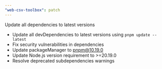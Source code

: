 ```yaml
---
"web-csv-toolbox": patch
---
```


Update all dependencies to latest versions

- Update all devDependencies to latest versions using `pnpm update --latest`
- Fix security vulnerabilities in dependencies
- Update packageManager to pnpm@10.19.0
- Update Node.js version requirement to >=20.19.0
- Resolve deprecated subdependencies warnings
